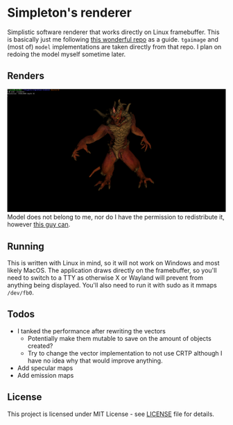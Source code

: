 # Simpleton's renderer
Simplistic software renderer that works directly on Linux framebuffer.
This is basically just me following 
[this wonderful repo](https://github.com/ssloy/tinyrenderer) as a guide.
`tgaimage` and (most of) `model` implementations are taken directly from that repo.
I plan on redoing the model myself sometime later.

## Renders
![render preview](renders/preview1.png)
Model does not belong to me, nor do I have the permission to redistribute it, however [this guy can](https://github.com/ssloy/tinyrenderer/tree/master/obj/diablo3_pose).

## Running
This is written with Linux in mind, so it will not work on Windows and most likely
MacOS. The application draws directly on the framebuffer, so you'll need to switch
to a TTY as otherwise X or Wayland will prevent from anything being displayed. You'll
also need to run it with sudo as it mmaps `/dev/fb0`.

## Todos
- I tanked the performance after rewriting the vectors 
  + Potentially make them mutable to save on the amount of objects created?
  + Try to change the vector implementation to not use CRTP although I have no 
    idea why that would improve anything.
- Add specular maps
- Add emission maps

## License
This project is licensed under MIT License - see [LICENSE](LICENSE) file for details.
